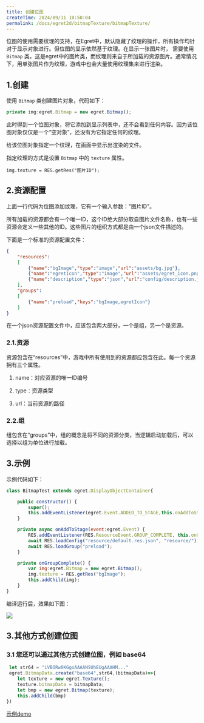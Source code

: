 ```yaml
---
title: 创建位图
createTime: 2024/09/11 10:50:04
permalink: /docs/egret2d/bitmapTexture/bitmapTexture/
---
```


位图的使用需要纹理的支持，在Egret中，默认隐藏了纹理的操作，所有操作均针对于显示对象进行。但位图的显示依然基于纹理。在显示一张图片时， 需要使用 `Bitmap` 类，这是egret中的图片类，而纹理则来自于所加载的资源图片。通常情况下，用单张图片作为纹理，游戏中也会大量使用纹理集来进行渲染。

## 1.创建
使用 `Bitmap` 类创建图片对象，代码如下：

```javascript
private img:egret.Bitmap = new egret.Bitmap();
```

此时得到一个位图对象，将它添加到显示列表中，还不会看到任何内容。因为该位图对象仅仅是一个“空对象”，还没有为它指定任何的纹理。

给该位图对象指定一个纹理，在画面中显示出渲染的文件。

指定纹理的方式是设置 `Bitmap` 中的 `texture` 属性。

```
img.texture = RES.getRes("图片ID");
```

## 2.资源配置
上面一行代码为位图添加纹理，它有一个输入参数："图片ID"。

所有加载的资源都会有一个唯一ID，这个ID绝大部分取自图片文件名称，也有一些资源会定义一些其他的ID。这些图片的组织方式都是由一个json文件描述的。

下面是一个标准的资源配置文件：

```json
{
    "resources":
    [
        {"name":"bgImage","type":"image","url":"assets/bg.jpg"},
        {"name":"egretIcon","type":"image","url":"assets/egret_icon.png"},
        {"name":"description","type":"json","url":"config/description.json"}
    ],
    "groups":
    [
        {"name":"preload","keys":"bgImage,egretIcon"}
    ]
}
```

在一个json资源配置文件中，应该包含两大部分，一个是组，另一个是资源。

### 2.1.资源

资源包含在“resources”中，游戏中所有使用到的资源都应包含在此。每一个资源拥有三个属性。

1. name：对应资源的唯一ID编号

2. type：资源类型

3. url：当前资源的路径

### 2.2.组

组包含在“groups”中，组的概念是将不同的资源分类，当逻辑启动加载后，可以选择以组为单位进行加载。 

## 3.示例

示例代码如下：

```javascript
class BitmapTest extends egret.DisplayObjectContainer{

    public constructor() {
        super();
        this.addEventListener(egret.Event.ADDED_TO_STAGE,this.onAddToStage,this);
    }

    private async onAddToStage(event:egret.Event) {
        RES.addEventListener(RES.ResourceEvent.GROUP_COMPLETE, this.onGroupComplete, this);
        await RES.loadConfig("resource/default.res.json", "resource/");
        await RES.loadGroup("preload");
    }

    private onGroupComplete() {
        var img:egret.Bitmap = new egret.Bitmap();
        img.texture = RES.getRes("bgImage");
        this.addChild(img);
    }
}
```

编译运行后，效果如下图：

![](56614ea87fa1a.jpg)


## 3.其他方式创建位图
### 3.1 您还可以通过其他方式创建位图，例如 base64
```javascript
 let str64 = "iVBORw0KGgoAAAANSUhEUgAAAHM..."
 egret.BitmapData.create("base64",str64,(bitmapData)=>{
    let texture = new egret.Texture();
    texture.bitmapData = bitmapData;
    let bmp = new egret.Bitmap(texture);
    this.addChild(bmp)
})
```
[示例demo](http://tool.egret-labs.org/DocZip/engine/core/display/base64Demo.zip)


